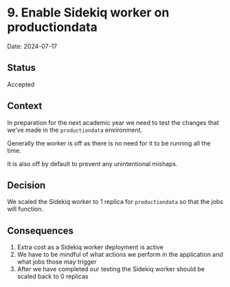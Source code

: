 # 9. Enable Sidekiq worker on productiondata

Date: 2024-07-17

## Status

Accepted

## Context

In preparation for the next academic year we need to test the changes that we’ve made in the `productiondata` environment.

Generally the worker is off as there is no need for it to be running all the time.

It is also off by default to prevent any unintentional mishaps.

## Decision

We scaled the Sidekiq worker to 1 replica for `productiondata` so that the jobs will function.

## Consequences

1. Extra cost as a Sidekiq worker deployment is active
2. We have to be mindful of what actions we perform in the application and what jobs those may trigger
3. After we have completed our testing the Sidekiq worker should be scaled back to 0 replicas
